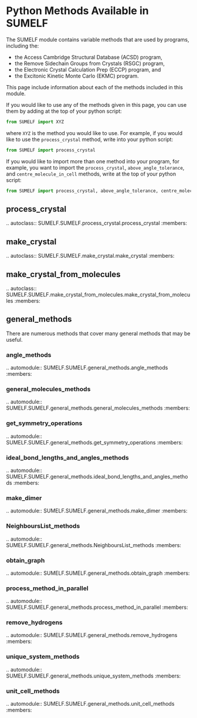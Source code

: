 # Python Methods Available in SUMELF

The SUMELF module contains variable methods that are used by programs, including the:

* the Access Cambridge Structural Database (ACSD) program, 
* the Remove Sidechain Groups from Crystals (RSGC) program, 
* the Electronic Crystal Calculation Prep (ECCP) program, and
* the Excitonic Kinetic Monte Carlo (EKMC) program.

This page include information about each of the methods included in this module.

If you would like to use any of the methods given in this page, you can use them by adding at the top of your python script:

```python
from SUMELF import XYZ
```

where ``XYZ`` is the method you would like to use. For example, if you would like to use the  ``process_crystal`` method, write into your python script:

```python
from SUMELF import process_crystal
```

If you would like to import more than one method into your program, for example, you want to import the ``process_crystal``, ``above_angle_tolerance``, and ``centre_molecule_in_cell`` methods, write at the top of your python script:

```python
from SUMELF import process_crystal, above_angle_tolerance, centre_molecule_in_cell
```


## process_crystal

.. autoclass:: SUMELF.SUMELF.process_crystal.process_crystal
   :members:


## make_crystal

.. autoclass:: SUMELF.SUMELF.make_crystal.make_crystal
   :members:


## make_crystal_from_molecules

.. autoclass:: SUMELF.SUMELF.make_crystal_from_molecules.make_crystal_from_molecules
   :members:


## general_methods

There are numerous methods that cover many general methods that may be useful.


### angle_methods

.. automodule:: SUMELF.SUMELF.general_methods.angle_methods
   :members:


### general_molecules_methods

.. automodule:: SUMELF.SUMELF.general_methods.general_molecules_methods
   :members:


### get_symmetry_operations

.. automodule:: SUMELF.SUMELF.general_methods.get_symmetry_operations
   :members:


### ideal_bond_lengths_and_angles_methods

.. automodule:: SUMELF.SUMELF.general_methods.ideal_bond_lengths_and_angles_methods
   :members:


### make_dimer

.. automodule:: SUMELF.SUMELF.general_methods.make_dimer
   :members:


### NeighboursList_methods

.. automodule:: SUMELF.SUMELF.general_methods.NeighboursList_methods
   :members:


### obtain_graph

.. automodule:: SUMELF.SUMELF.general_methods.obtain_graph
   :members:


### process_method_in_parallel

.. automodule:: SUMELF.SUMELF.general_methods.process_method_in_parallel
   :members:


### remove_hydrogens

.. automodule:: SUMELF.SUMELF.general_methods.remove_hydrogens
   :members:


### unique_system_methods

.. automodule:: SUMELF.SUMELF.general_methods.unique_system_methods
   :members:


### unit_cell_methods

.. automodule:: SUMELF.SUMELF.general_methods.unit_cell_methods
   :members:





